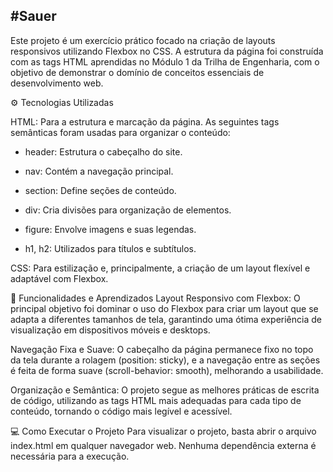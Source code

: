 #Sauer
---
Este projeto é um exercício prático focado na criação de layouts responsivos utilizando Flexbox no CSS. A estrutura da página foi construída com as tags HTML aprendidas no Módulo 1 da Trilha de Engenharia, com o objetivo de demonstrar o domínio de conceitos essenciais de desenvolvimento web.

⚙️ Tecnologias Utilizadas

HTML: Para a estrutura e marcação da página. As seguintes tags semânticas foram usadas para organizar o conteúdo:

- header: Estrutura o cabeçalho do site.

- nav: Contém a navegação principal.

- section: Define seções de conteúdo.

- div: Cria divisões para organização de elementos.

- figure: Envolve imagens e suas legendas.

- h1, h2: Utilizados para títulos e subtítulos.

CSS: Para estilização e, principalmente, a criação de um layout flexível e adaptável com Flexbox.

🎯 Funcionalidades e Aprendizados
Layout Responsivo com Flexbox: O principal objetivo foi dominar o uso do Flexbox para criar um layout que se adapta a diferentes tamanhos de tela, garantindo uma ótima experiência de visualização em dispositivos móveis e desktops.

Navegação Fixa e Suave: O cabeçalho da página permanece fixo no topo da tela durante a rolagem (position: sticky), e a navegação entre as seções é feita de forma suave (scroll-behavior: smooth), melhorando a usabilidade.

Organização e Semântica: O projeto segue as melhores práticas de escrita de código, utilizando as tags HTML mais adequadas para cada tipo de conteúdo, tornando o código mais legível e acessível.

💻 Como Executar o Projeto
Para visualizar o projeto, basta abrir o arquivo index.html em qualquer navegador web. Nenhuma dependência externa é necessária para a execução.